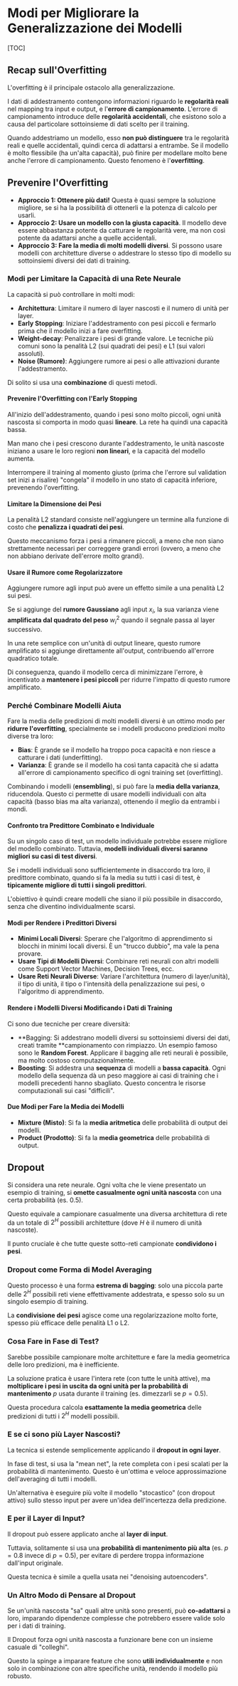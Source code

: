 # Modi per Migliorare la Generalizzazione dei Modelli

[TOC]

## Recap sull'Overfitting

L'overfitting è il principale ostacolo alla generalizzazione.

I dati di addestramento contengono informazioni riguardo le **regolarità reali** nel mapping tra input e output, e l'**errore di campionamento**. L'errore di campionamento introduce delle **regolarità accidentali**, che esistono solo a causa del particolare sottoinsieme di dati scelto per il training.

Quando addestriamo un modello, esso **non può distinguere** tra le regolarità reali e quelle accidentali, quindi cerca di adattarsi a entrambe. Se il modello è molto flessibile (ha un'alta capacità), può finire per modellare molto bene anche l'errore di campionamento. Questo fenomeno è l'**overfitting**.

## Prevenire l'Overfitting

- **Approccio 1: Ottenere più dati!** Questa è quasi sempre la soluzione migliore, se si ha la possibilità di ottenerli e la potenza di calcolo per usarli.
- **Approccio 2: Usare un modello con la giusta capacità**. Il modello deve essere abbastanza potente da catturare le regolarità vere, ma non così potente da adattarsi anche a quelle accidentali.
- **Approccio 3: Fare la media di molti modelli diversi**. Si possono usare modelli con architetture diverse o addestrare lo stesso tipo di modello su sottoinsiemi diversi dei dati di training.

###  Modi per Limitare la Capacità di una Rete Neurale

La capacità si può controllare in molti modi:

+ **Architettura**: Limitare il numero di layer nascosti e il numero di unità per layer.
+ **Early Stopping**: Iniziare l'addestramento con pesi piccoli e fermarlo prima che il modello inizi a fare overfitting.
+ **Weight-decay**: Penalizzare i pesi di grande valore. Le tecniche più comuni sono la penalità L2 (sui quadrati dei pesi) e L1 (sui valori assoluti).
+ **Noise (Rumore)**: Aggiungere rumore ai pesi o alle attivazioni durante l'addestramento.

Di solito si usa una **combinazione** di questi metodi.

#### Prevenire l'Overfitting con l'Early Stopping

All'inizio dell'addestramento, quando i pesi sono molto piccoli, ogni unità nascosta si comporta in modo quasi **lineare**. La rete ha quindi una capacità bassa.

Man mano che i pesi crescono durante l'addestramento, le unità nascoste iniziano a usare le loro regioni **non lineari**, e la capacità del modello aumenta.

Interrompere il training al momento giusto (prima che l'errore sul validation set inizi a risalire) "congela" il modello in uno stato di capacità inferiore, prevenendo l'overfitting.

#### Limitare la Dimensione dei Pesi

La penalità L2 standard consiste nell'aggiungere un termine alla funzione di costo che **penalizza i quadrati dei pesi**.

Questo meccanismo forza i pesi a rimanere piccoli, a meno che non siano strettamente necessari per correggere grandi errori (ovvero, a meno che non abbiano derivate dell'errore molto grandi).

#### Usare il Rumore come Regolarizzatore

Aggiungere rumore agli input può avere un effetto simile a una penalità L2 sui pesi.

Se si aggiunge del **rumore Gaussiano** agli input $x_i$, la sua varianza viene **amplificata dal quadrato del peso** $w_i^2$ quando il segnale passa al layer successivo.

In una rete semplice con un'unità di output lineare, questo rumore amplificato si aggiunge direttamente all'output, contribuendo all'errore quadratico totale.

Di conseguenza, quando il modello cerca di minimizzare l'errore, è incentivato a **mantenere i pesi piccoli** per ridurre l'impatto di questo rumore amplificato.

### Perché Combinare Modelli Aiuta

Fare la media delle predizioni di molti modelli diversi è un ottimo modo per **ridurre l'overfitting**, specialmente se i modelli producono predizioni molto diverse tra loro:

- **Bias**: È grande se il modello ha troppo poca capacità e non riesce a catturare i dati (underfitting).
- **Varianza**: È grande se il modello ha così tanta capacità che si adatta all'errore di campionamento specifico di ogni training set (overfitting).

Combinando i modelli (**ensembling**), si può fare la **media della varianza**, riducendola. Questo ci permette di usare modelli individuali con alta capacità (basso bias ma alta varianza), ottenendo il meglio da entrambi i mondi.

#### Confronto tra Predittore Combinato e Individuale

Su un singolo caso di test, un modello individuale potrebbe essere migliore del modello combinato. Tuttavia, **modelli individuali diversi saranno migliori su casi di test diversi**.

Se i modelli individuali sono sufficientemente in disaccordo tra loro, il predittore combinato, quando si fa la media su tutti i casi di test, è **tipicamente migliore di tutti i singoli predittori**.

L'obiettivo è quindi creare modelli che siano il più possibile in disaccordo, senza che diventino individualmente scarsi.

#### Modi per Rendere i Predittori Diversi

+ **Minimi Locali Diversi**: Sperare che l'algoritmo di apprendimento si blocchi in minimi locali diversi. È un "trucco dubbio", ma vale la pena provare.
+ **Usare Tipi di Modelli Diversi**: Combinare reti neurali con altri modelli come Support Vector Machines, Decision Trees, ecc.
+ **Usare Reti Neurali Diverse**: Variare l'architettura (numero di layer/unità), il tipo di unità, il tipo o l'intensità della penalizzazione sui pesi, o l'algoritmo di apprendimento.

#### Rendere i Modelli Diversi Modificando i Dati di Training

Ci sono due tecniche per creare diversità:

- **Bagging: Si addestrano modelli diversi su sottoinsiemi diversi dei dati, creati tramite **campionamento con rimpiazzo. Un esempio famoso sono le **Random Forest**. Applicare il bagging alle reti neurali è possibile, ma molto costoso computazionalmente.
- **Boosting**: Si addestra una **sequenza** di modelli a **bassa capacità**. Ogni modello della sequenza dà un peso maggiore ai casi di training che i modelli precedenti hanno sbagliato. Questo concentra le risorse computazionali sui casi "difficili".

#### Due Modi per Fare la Media dei Modelli

- **Mixture (Misto)**: Si fa la **media aritmetica** delle probabilità di output dei modelli.
- **Product (Prodotto)**: Si fa la **media geometrica** delle probabilità di output.

## Dropout

Si considera una rete neurale. Ogni volta che le viene presentato un esempio di training, si **omette casualmente ogni unità nascosta** con una certa probabilità (es. $0.5$).

Questo equivale a campionare casualmente una diversa architettura di rete da un totale di $2^H$ possibili architetture (dove $H$ è il numero di unità nascoste).

Il punto cruciale è che tutte queste sotto-reti campionate **condividono i pesi**.

### Dropout come Forma di Model Averaging

Questo processo è una forma **estrema di bagging**: solo una piccola parte delle $2^H$ possibili reti viene effettivamente addestrata, e spesso solo su un singolo esempio di training.

La **condivisione dei pesi** agisce come una regolarizzazione molto forte, spesso più efficace delle penalità L1 o L2.

### Cosa Fare in Fase di Test?

Sarebbe possibile campionare molte architetture e fare la media geometrica delle loro predizioni, ma è inefficiente.

La soluzione pratica è usare l'intera rete (con tutte le unità attive), ma **moltiplicare i pesi in uscita da ogni unità per la probabilità di mantenimento** $p$ usata durante il training (es. dimezzarli se $p=0.5$).

Questa procedura calcola **esattamente la media geometrica** delle predizioni di tutti i $2^H$ modelli possibili.

###  E se ci sono più Layer Nascosti?

La tecnica si estende semplicemente applicando il **dropout in ogni layer**.

In fase di test, si usa la "mean net", la rete completa con i pesi scalati per la probabilità di mantenimento. Questo è un'ottima e veloce approssimazione dell'averaging di tutti i modelli.

Un'alternativa è eseguire più volte il modello "stocastico" (con dropout attivo) sullo stesso input per avere un'idea dell'incertezza della predizione.

### E per il Layer di Input?

Il dropout può essere applicato anche al **layer di input**.

Tuttavia, solitamente si usa una **probabilità di mantenimento più alta** (es. $p=0.8$ invece di $p=0.5$), per evitare di perdere troppa informazione dall'input originale.

Questa tecnica è simile a quella usata nei "denoising autoencoders".

### Un Altro Modo di Pensare al Dropout

Se un'unità nascosta "sa" quali altre unità sono presenti, può **co-adattarsi** a loro, imparando dipendenze complesse che potrebbero essere valide solo per i dati di training.

Il Dropout forza ogni unità nascosta a funzionare bene con un insieme casuale di "colleghi".

Questo la spinge a imparare feature che sono **utili individualmente** e non solo in combinazione con altre specifiche unità, rendendo il modello più robusto.